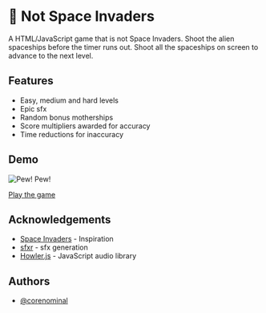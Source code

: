 # 👾 Not Space Invaders

A HTML/JavaScript game that is not Space Invaders. Shoot the alien spaceships before the timer runs out. Shoot all the spaceships on screen to advance to the next level.

## Features

- Easy, medium and hard levels
- Epic sfx
- Random bonus motherships
- Score multipliers awarded for accuracy
- Time reductions for inaccuracy


## Demo

![Pew! Pew!](https://assets.corenominal.com/img/not-space-invaders.gif)

[Play the game](https://corenominal.github.io/not-space-invaders/)


## Acknowledgements

 - [Space Invaders](https://en.wikipedia.org/wiki/Space_Invaders) - Inspiration
 - [sfxr](http://www.drpetter.se/project_sfxr.html) - sfx generation
 - [Howler.js](https://howlerjs.com/) - JavaScript audio library


## Authors

- [@corenominal](https://www.github.com/corenominal)

